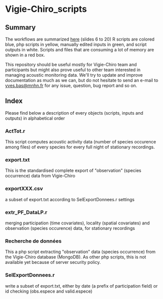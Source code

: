 # Vigie-Chiro_scripts

## Summary

The workflows are summarized [here](https://drive.google.com/open?id=1LV-Li36kZvC18UaklBbJp0hjeumf1fCh) (slides 6 to 20)
R scripts are colored blue, php scripts in yellow, manually edited inputs in green, and script outputs in white.
Scripts and files that are consuming a lot of memory are shown in a red box.

This repository should be useful mostly for Vigie-Chiro team and participants but might also prove useful to other team interested in managing acoustic monitoring data. 
We'll try to update and improve documentation as much as we can, but do not hesitate to send an e-mail to yves.bas@mnhn.fr for any issue, question, bug report and so on.



## Index

Please find below a description of every objects (scripts, inputs and outputs) in alphabetical order

### ActTot.r
This script computes acoustic activity data (number of species occurence among files) of every species for every full night of stationary recordings.

### export.txt
This is the standardised complete export of "observation" (species occurrence) data from Vigie-Chiro

### exportXXX.csv
a subset of export.txt according to SelExportDonnees.r settings

### extr_PF_DataLP.r 
merging participation (time covariates), locality (spatial covariates) and observation (species occurence) data, for stationary recordings

### Recherche de données
This a php script extracting "observation" data (species occurrence) from the Vigie-Chiro database (MongoDB). As other php scripts, this is not available yet because of server security policy.
 
### SelExportDonnees.r
write a subset of export.txt, either by date (a prefix of participation field) or id checking (obs.espece and valid.espece)

 